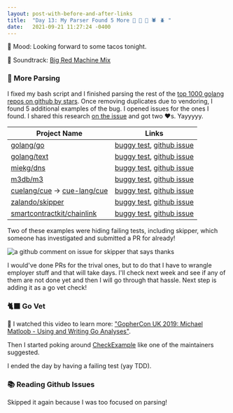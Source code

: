 ```yaml
---
layout: post-with-before-and-after-links
title:  "Day 13: My Parser Found 5 More 🐞 🐛 🐜 🕷 🪲 "
date:   2021-09-21 11:27:24 -0400
---
```


🌮 Mood: Looking forward to some tacos tonight.

🎵 Soundtrack: [Big Red Machine
Mix](https://open.spotify.com/playlist/37i9dQZF1EIYbaWw1mzxRp)

### 🦁 More Parsing

I fixed my bash script and I finished parsing the rest of the [top 1000 golang
repos on github by
stars](https://github.com/kaxap/arl/blob/master/README-Go.md). Once removing
duplicates due to vendoring, I found 5 additional examples of the bug. I opened
issues for the ones I found. I shared this research [on the
issue](https://github.com/golang/go/issues/48362) and got two ❤️s. Yayyyyy.

| Project Name |  Links |
|-----------|-----------|
| [golang/go](https://github.com/golang/go) | [buggy test](https://github.com/golang/go/blob/9e60c371473ff15eb4b13981721b29f62e1d862c/src/cmd/compile/internal/types2/example_test.go#L191-L247), [github issue](https://github.com/golang/go/issues/48494) |
| [golang/text](https://github.com/golang/text) | [buggy test](https://github.com/golang/text/blob/383b2e75a7a4198c42f8f87833eefb772868a56f/language/examples_test.go#L246-L341), [github issue](https://github.com/golang/go/issues/48361) |
| [miekg/dns](https://github.com/miekg/dns) | [buggy test](https://github.com/miekg/dns/blob/4e8fe099f421b9920a5f2d5ec95579453796140b/example_test.go#L121-L146), [github issue](https://github.com/miekg/dns/issues/1299)  |
| [m3db/m3](https://github.com/m3db/m3) | [buggy test](https://github.com/m3db/m3/blob/9fea52cc91b4f7af9a126c6f9bebcffa475db1fa/src/x/pool/example_test.go#L39-L61), [github issue](https://github.com/m3db/m3/issues/3763) |
| [cuelang/cue](https://github.com/cuelang/cue) -> [cue-lang/cue](https://github.com/cue-lang/cue ) | [buggy test](https://github.com/cue-lang/cue/blob/e8550b89779d293bbc9b530d2c4c9f9cf4c6f3d0/cue/examplecompile_test.go#L24-L51), [github issue](https://github.com/cue-lang/cue/issues/1267) |
| [zalando/skipper](https://github.com/zalando/skipper)| [buggy test](https://github.com/zalando/skipper/blob/11b7acad09fc7c0873b3c2cd4779f539a8aa9bcd/eskip/example_test.go#L24-L78), [github issue](https://github.com/zalando/skipper/issues/1860) |
| [smartcontractkit/chainlink](https://github.com/smartcontractkit/chainlink)| [buggy test](https://github.com/smartcontractkit/chainlink/blob/be421404e3ca283cb8d403753adf6e72bbff9f3a/core/main_test.go#L14-L57), [github issue](https://github.com/smartcontractkit/chainlink/issues/5066) |

Two of these examples were hiding failing tests, including skipper, which
someone has investigated and submitted a PR for already!

<img src="https://i.ibb.co/sFq21PK/Screen-Shot-2021-09-21-at-6-41-00-PM.png" alt="a github comment on issue for skipper that says thanks">

I would've done PRs for the trival ones, but to do that I have to wrangle
employer stuff and that will take days. I'll check next week and see if any of
them are not done yet and then I will go through that hassle. Next step is
adding it as a go vet check!

### 🐈‍⬛ Go Vet

🎥 I watched this video to learn more: ["GopherCon UK 2019: Michael Matloob - Using and Writing Go Analyses"](https://www.youtube.com/watch?v=10IMWTpCSIQ&ab_channel=GopherConUK).

Then I started poking around
[CheckExample](https://cs.opensource.google/go/x/tools/+/refs/tags/v0.1.6:go/analysis/passes/tests/tests.go;l=111)
like one of the maintainers suggested.

I ended the day by having a failing test (yay TDD).

### 📚 Reading Github Issues

Skipped it again because I was too focused on parsing!
